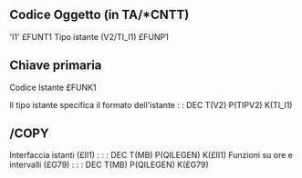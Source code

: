 ## Codice Oggetto (in TA/\*CNTT)
'I1'                               £FUNT1
Tipo istante       (V2/TI_I1)      £FUNP1
## Chiave primaria
Codice Istante                     £FUNK1

Il tipo istante specifica il formato dell'istante
 :  : DEC T(V2) P(TIPV2) K(TI_I1)

## /COPY
Interfaccia istanti (£II1) : 
 :  : DEC T(MB) P(QILEGEN) K(£II1)
Funzioni su ore e intervalli (£G79) : 
 :  : DEC T(MB) P(QILEGEN) K(£G79)
